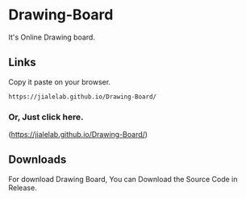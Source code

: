 # Drawing-Board
It's Online Drawing board.

## Links
Copy it paste on your browser.
```
https://jialelab.github.io/Drawing-Board/
```
### Or, Just click here.

(https://jialelab.github.io/Drawing-Board/)

## Downloads

For download Drawing Board, You can Download the Source Code in Release.
